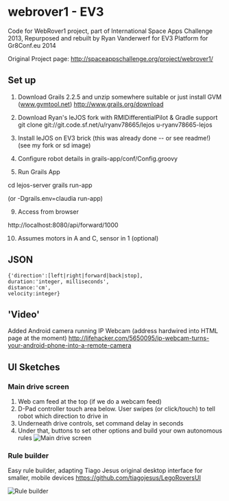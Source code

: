 webrover1 - EV3
=========

Code for WebRover1 project, part of International Space Apps Challenge 2013, Repurposed and rebuilt by Ryan Vanderwerf for EV3 Platform
for Gr8Conf.eu 2014

Original Project page: http://spaceappschallenge.org/project/webrover1/

## Set up

1. Download Grails 2.2.5 and unzip somewhere suitable or just install GVM (www.gvmtool.net)
   http://www.grails.org/download

2. Download Ryan's leJOS fork with RMIDifferentialPilot & Gradle support
   git clone git://git.code.sf.net/u/ryanv78665/lejos u-ryanv78665-lejos

3. Install leJOS on EV3 brick (this was already done -- or see readme!) (see my fork or sd image)

4. Configure robot details in grails-app/conf/Config.groovy

5. Run Grails App

cd lejos-server
grails run-app

(or -Dgrails.env=claudia run-app)

9. Access from browser

http://localhost:8080/api/forward/1000

10. Assumes motors in A and C, sensor in 1 (optional) 


## JSON 

````
{'direction':[left|right|forward|back|stop],
duration:'integer, milliseconds',
distance:'cm',
velocity:integer}
````

## 'Video'

Added Android camera running IP Webcam (address hardwired into HTML page at the moment)
http://lifehacker.com/5650095/ip-webcam-turns-your-android-phone-into-a-remote-camera


## UI Sketches

### Main drive screen
1. Web cam feed at the top (if we do a webcam feed)
2. D-Pad controller touch area below. User swipes (or click/touch) to tell robot which direction to drive in
3. Underneath drive controls, set command delay in seconds
4. Under that, buttons to set other options and build your own autonomous rules
![Main drive screen](https://pbs.twimg.com/media/BITfLrlCEAMjBGX.jpg)

### Rule builder
Easy rule builder, adapting Tiago Jesus original desktop interface for smaller, mobile devices https://github.com/tiagojesus/LegoRoversUI

![Rule builder](https://pbs.twimg.com/media/BITi_QnCUAIuRyi.jpg:large)
